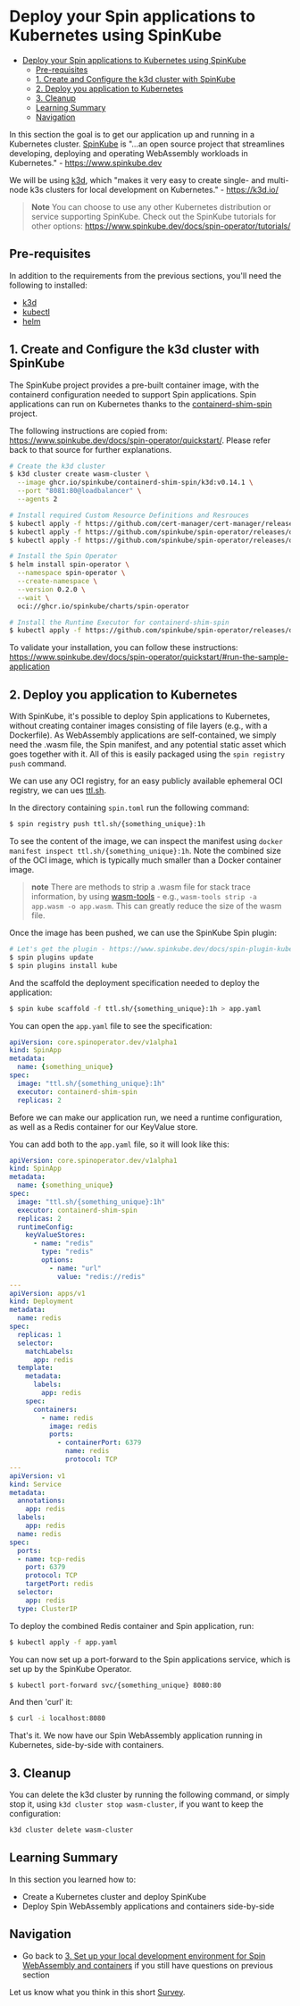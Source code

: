 # Deploy your Spin applications to Kubernetes using SpinKube

- [Deploy your Spin applications to Kubernetes using SpinKube](#deploy-your-spin-applications-to-kubernetes-using-spinkube)
  - [Pre-requisites](#pre-requisites)
  - [1. Create and Configure the k3d cluster with SpinKube](#1-create-and-configure-the-k3d-cluster-with-spinkube)
  - [2. Deploy you application to Kubernetes](#2-deploy-you-application-to-kubernetes)
  - [3. Cleanup](#3-cleanup)
  - [Learning Summary](#learning-summary)
  - [Navigation](#navigation)


In this section the goal is to get our application up and running in a Kubernetes cluster. [SpinKube](https://www.spinkube.dev) is "...an open source project that streamlines developing, deploying and operating WebAssembly workloads in Kubernetes." - https://www.spinkube.dev

We will be using [k3d](https://k3d.io/), which "makes it very easy to create single- and multi-node k3s clusters for local development on Kubernetes." - https://k3d.io/

> **Note**
> You can choose to use any other Kubernetes distribution or service supporting SpinKube. Check out the SpinKube tutorials for other options: https://www.spinkube.dev/docs/spin-operator/tutorials/

## Pre-requisites

In addition to the requirements from the previous sections, you'll need the following to installed:

- [k3d](https://k3d.io/v5.4.6/#installation)
- [kubectl](https://kubernetes.io/docs/tasks/tools/#kubectl)
- [helm](https://helm.sh/docs/intro/quickstart/#install-helm)

## 1. Create and Configure the k3d cluster with SpinKube

The SpinKube project provides a pre-built container image, with the containerd configuration needed to support Spin applications. Spin applications can run on Kubernetes thanks to the [containerd-shim-spin](https://github.com/spinkube/containerd-shim-spin) project.

The following instructions are copied from: https://www.spinkube.dev/docs/spin-operator/quickstart/. Please refer back to that source for further explanations.

```bash
# Create the k3d cluster
$ k3d cluster create wasm-cluster \
  --image ghcr.io/spinkube/containerd-shim-spin/k3d:v0.14.1 \
  --port "8081:80@loadbalancer" \
  --agents 2

# Install required Custom Resource Definitions and Resrouces
$ kubectl apply -f https://github.com/cert-manager/cert-manager/releases/download/v1.14.3/cert-manager.yaml
$ kubectl apply -f https://github.com/spinkube/spin-operator/releases/download/v0.2.0/spin-operator.runtime-class.yaml
$ kubectl apply -f https://github.com/spinkube/spin-operator/releases/download/v0.2.0/spin-operator.crds.yaml

# Install the Spin Operator
$ helm install spin-operator \
  --namespace spin-operator \
  --create-namespace \
  --version 0.2.0 \
  --wait \
  oci://ghcr.io/spinkube/charts/spin-operator

# Install the Runtime Executor for containerd-shim-spin
$ kubectl apply -f https://github.com/spinkube/spin-operator/releases/download/v0.2.0/spin-operator.shim-executor.yaml
```

To validate your installation, you can follow these instructions: https://www.spinkube.dev/docs/spin-operator/quickstart/#run-the-sample-application

## 2. Deploy you application to Kubernetes

With SpinKube, it's possible to deploy Spin applications to Kubernetes, without creating container images consisting of file layers (e.g., with a Dockerfile). As WebAssembly applications are self-contained, we simply need the .wasm file, the Spin manifest, and any potential static asset which goes together with it. All of this is easily packaged  using the `spin registry push` command.

We can use any OCI registry, for an easy publicly available ephemeral OCI registry, we can ues [ttl.sh](https://ttl.sh).

In the directory containing `spin.toml` run the following command:

```bash
$ spin registry push ttl.sh/{something_unique}:1h
```

To see the content of the image, we can inspect the manifest using `docker manifest inspect ttl.sh/{something_unique}:1h`. Note the combined size of the OCI image, which is typically much smaller than a Docker container image.

> **note**
> There are methods to strip a .wasm file for stack trace information, by using [wasm-tools](https://github.com/bytecodealliance/wasm-tools) - e.g., `wasm-tools strip -a app.wasm -o app.wasm`. This can greatly reduce the size of the wasm file.

Once the image has been pushed, we can use the SpinKube Spin plugin:

```bash
# Let's get the plugin - https://www.spinkube.dev/docs/spin-plugin-kube/installation/
$ spin plugins update
$ spin plugins install kube
```

And the scaffold the deployment specification needed to deploy the application:

```bash
$ spin kube scaffold -f ttl.sh/{something_unique}:1h > app.yaml
```

You can open the `app.yaml` file to see the specification:

```yaml
apiVersion: core.spinoperator.dev/v1alpha1
kind: SpinApp
metadata:
  name: {something_unique}
spec:
  image: "ttl.sh/{something_unique}:1h"
  executor: containerd-shim-spin
  replicas: 2
```

Before we can make our application run, we need a runtime configuration, as well as a Redis container for our KeyValue store.

You can add both to the `app.yaml` file, so it will look like this:

```yaml
apiVersion: core.spinoperator.dev/v1alpha1
kind: SpinApp
metadata:
  name: {something_unique}
spec:
  image: "ttl.sh/{something_unique}:1h"
  executor: containerd-shim-spin
  replicas: 2
  runtimeConfig:
    keyValueStores:
      - name: "redis"
        type: "redis"
        options:
          - name: "url"
            value: "redis://redis"
---
apiVersion: apps/v1
kind: Deployment
metadata:
  name: redis
spec:
  replicas: 1
  selector:
    matchLabels:
      app: redis
  template:
    metadata:
      labels:
        app: redis
    spec:
      containers:
        - name: redis
          image: redis
          ports:
            - containerPort: 6379
              name: redis
              protocol: TCP
---
apiVersion: v1
kind: Service
metadata:
  annotations:
    app: redis
  labels:
    app: redis
  name: redis
spec:
  ports:
  - name: tcp-redis
    port: 6379
    protocol: TCP
    targetPort: redis
  selector:
    app: redis
  type: ClusterIP
```

To deploy the combined Redis container and Spin application, run:

```bash
$ kubectl apply -f app.yaml
```

You can now set up a port-forward to the Spin applications service, which is set up by the SpinKube Operator.

```bash
$ kubectl port-forward svc/{something_unique} 8080:80
```

And then 'curl' it:

```bash
$ curl -i localhost:8080
```

That's it. We now have our Spin WebAssembly application running in Kubernetes, side-by-side with containers.

## 3. Cleanup

You can delete the k3d cluster by running the following command, or simply stop it, using `k3d cluster stop wasm-cluster`, if you want to keep the configuration:

```bash
k3d cluster delete wasm-cluster
```

## Learning Summary

In this section you learned how to:

- Create a Kubernetes cluster and deploy SpinKube
- Deploy Spin WebAssembly applications and containers side-by-side

## Navigation

- Go back to [3. Set up your local development environment for Spin WebAssembly and containers](./03-local-dev-setup-containers-wasm.md) if you still have questions on previous section

Let us know what you think in this short [Survey](https://fibsu0jcu2g.typeform.com/workshop).
